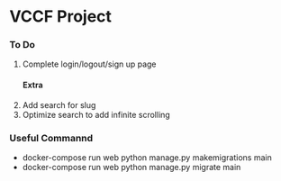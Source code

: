 <h1>VCCF Project</h1>

<h3>To Do</h3>
<ol>
    <li>Complete login/logout/sign up page</li>
    <h4>Extra</h4>
    <li>Add search for slug</li>
    <li>Optimize search to add infinite scrolling</li>
</ol>
<h3>Useful Commannd</h3>
<ul>
<li>docker-compose run web python manage.py makemigrations main</li>
<li>docker-compose run web python manage.py migrate main</li>
</ul>